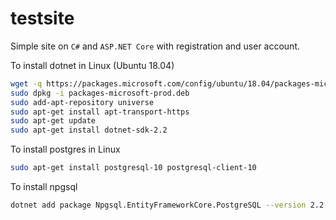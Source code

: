 # testsite

Simple site on `C#` and `ASP.NET Core` with registration and user account.

To install dotnet in Linux (Ubuntu 18.04)
```bash
wget -q https://packages.microsoft.com/config/ubuntu/18.04/packages-microsoft-prod.deb
sudo dpkg -i packages-microsoft-prod.deb
sudo add-apt-repository universe
sudo apt-get install apt-transport-https
sudo apt-get update
sudo apt-get install dotnet-sdk-2.2
```

To install postgres in Linux 
```bash
sudo apt-get install postgresql-10 postgresql-client-10
```

To install npgsql
```bash
dotnet add package Npgsql.EntityFrameworkCore.PostgreSQL --version 2.2.0	
```
